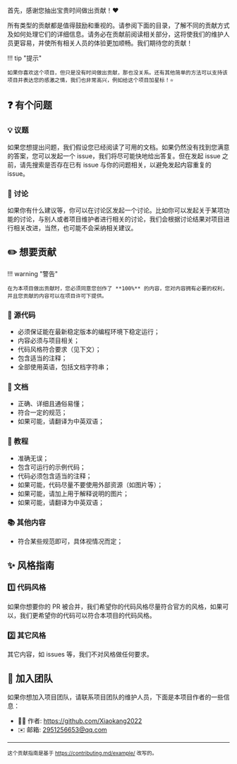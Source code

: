 首先，感谢您抽出宝贵时间做出贡献！❤️

所有类型的贡献都是值得鼓励和重视的。请参阅下面的目录，了解不同的贡献方式及如何处理它们的详细信息。请务必在贡献前阅读相关部分，这将使我们的维护人员更容易，并使所有相关人员的体验更加顺畅。我们期待您的贡献！

!!! tip "提示"

    如果你喜欢这个项目，但只是没有时间做出贡献，那也没关系。还有其他简单的方法可以支持该项目并表达您的感激之情，我们也非常高兴，例如给这个项目加星标！⭐

❓ 有个问题
-----------

### 💡 议题

如果您想提出问题，我们假设您已经阅读了可用的文档。如果仍然没有找到您满意的答案，您可以发起一个 issue，我们将尽可能快地给出答复。但在发起 issue 之前，请先搜索是否存在已有 issue 与你的问题相关，以避免发起内容重复的 issue。

### 💬 讨论

如果你有什么建议等，你可以在讨论区发起一个讨论。比如你可以发起关于某项功能的讨论，与别人或者项目维护者进行相关的讨论，我们会根据讨论结果对项目进行相关改进，当然，也可能不会采纳相关建议。

✏️ 想要贡献
-----------

!!! warning "警告"

    在为本项目做出贡献时，您必须同意您创作了 **100%** 的内容，您对内容拥有必要的权利，并且您贡献的内容可以在项目许可下提供。

### 📝 源代码

* 必须保证能在最新稳定版本的编程环境下稳定运行；
* 内容必须与项目相关；
* 代码风格符合要求（见下文）；
* 包含适当的注释；
* 全部使用英语，包括文档字符串；

### 📑 文档

* 正确、详细且通俗易懂；
* 符合一定的规范；
* 如果可能，请翻译为中英双语；

### 📖 教程

* 准确无误；
* 包含可运行的示例代码；
* 代码必须包含适当的注释；
* 如果可能，代码尽量不要使用外部资源（如图片等）；
* 如果可能，请加上用于解释说明的图片；
* 如果可能，请翻译为中英双语；

### 📚 其他内容

* 符合某些规范即可，具体视情况而定；

✨ 风格指南
-----------

### 1️⃣ 代码风格

如果你想要你的 PR 被合并，我们希望你的代码风格尽量符合官方的风格，如果可以，我们更希望你的代码可以符合本项目的代码风格。

### 2️⃣ 其它风格

其它内容，如 issues 等，我们不对风格做任何要求。

🤝 加入团队
-----------

如果你想加入项目团队，请联系项目团队的维护人员，下面是本项目作者的一些信息：

* 🧑‍💻 作者: https://github.com/Xiaokang2022
* ✉️ 邮箱: 2951256653@qq.com

---

<small>这个贡献指南是基于 https://contributing.md/example/ 改写的。</small>